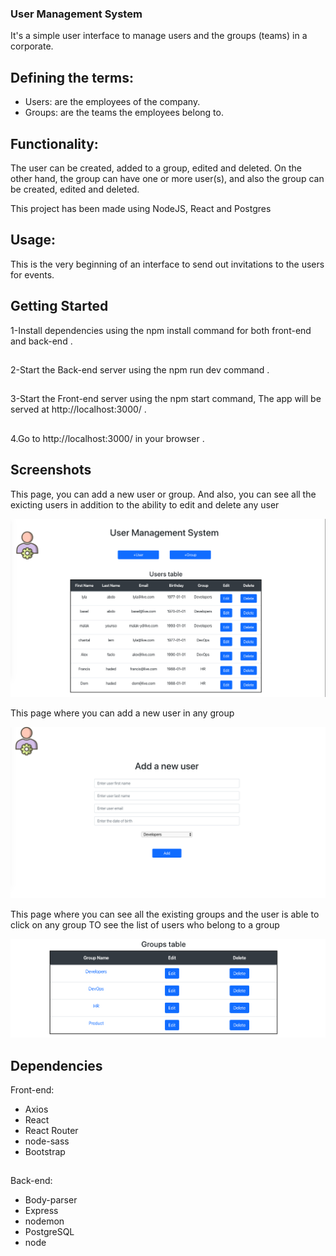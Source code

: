 ### User Management System

It's a simple user interface to manage users and the groups (teams) in a corporate.

## Defining the terms:
- Users: are the employees of the company.
- Groups: are the teams the employees belong to.

## Functionality:
The user can be created, added to a group, edited and deleted. On the other hand, the group can have one or more user(s), and also the group can be created, edited and deleted.

This project has been made using NodeJS, React and Postgres
## Usage:
This is the very beginning of an interface to send out invitations to the users for events.

## Getting Started

1-Install dependencies using the npm install command for both front-end and back-end .
## 
 2-Start the Back-end server using the npm run dev command .
 ## 
 3-Start the Front-end server using the npm start command,
The app will be served at http://localhost:3000/ .
## 
 4.Go to http://localhost:3000/ in your browser .


## Screenshots
This page, you can add a new user or group.
And also, you can see all the exicting users in addition to the ability to edit and delete any user

!["main page"](https://raw.githubusercontent.com/malak-dev/user-management-system/master/docs/main_page.png)

This page where you can add a new user in any group

!["add user "](https://raw.githubusercontent.com/malak-dev/user-management-system/master/docs/addUser.png)

This page where you can see all the existing groups and the user is able to click on any group TO see the list of users who belong to a group

!["Group table "](https://raw.githubusercontent.com/malak-dev/user-management-system/master/docs/group_table.png)


## Dependencies
Front-end:
- Axios
- React
- React Router
- node-sass
- Bootstrap

## 
Back-end:
- Body-parser
- Express
- nodemon
- PostgreSQL
- node